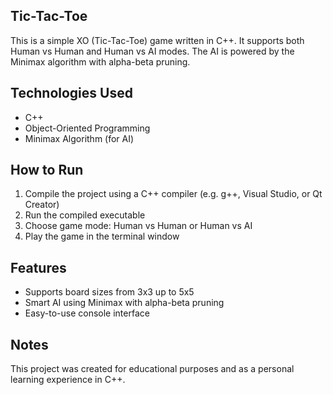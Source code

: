 ## Tic-Tac-Toe
This is a simple XO (Tic-Tac-Toe) game written in C++.
It supports both Human vs Human and Human vs AI modes. 
The AI is powered by the Minimax algorithm with alpha-beta pruning.
## Technologies Used
- C++
- Object-Oriented Programming
- Minimax Algorithm (for AI)
## How to Run
1. Compile the project using a C++ compiler (e.g. g++, Visual Studio, or Qt Creator)
2. Run the compiled executable
3. Choose game mode: Human vs Human or Human vs AI
4. Play the game in the terminal window
## Features
- Supports board sizes from 3x3 up to 5x5
- Smart AI using Minimax with alpha-beta pruning
- Easy-to-use console interface
## Notes
This project was created for educational purposes and as a personal learning experience in C++.
